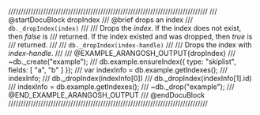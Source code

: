 ////////////////////////////////////////////////////////////////////////////////
/// @startDocuBlock dropIndex
/// @brief drops an index
/// `db._dropIndex(index)`
///
/// Drops the *index*.  If the index does not exist, then *false* is
/// returned. If the index existed and was dropped, then *true* is
/// returned.
///
/// `db._dropIndex(index-handle)`
///
/// Drops the index with *index-handle*.
///
/// @EXAMPLE_ARANGOSH_OUTPUT{dropIndex}
/// ~db._create("example");
/// db.example.ensureIndex({ type: "skiplist", fields: [ "a", "b" ] });
/// var indexInfo = db.example.getIndexes();
/// indexInfo;
/// db._dropIndex(indexInfo[0])
/// db._dropIndex(indexInfo[1].id)
/// indexInfo = db.example.getIndexes();
/// ~db._drop("example");
/// @END_EXAMPLE_ARANGOSH_OUTPUT
/// @endDocuBlock
////////////////////////////////////////////////////////////////////////////////